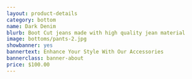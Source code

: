 ```yaml
---
layout: product-details
category: bottom
name: Dark Denim
blurb: Boot Cut jeans made with high quality jean material
image: bottoms/pants-2.jpg
showbanner: yes
bannertext: Enhance Your Style With Our Accessories
bannerclass: banner-about
price: $100.00
---
```




